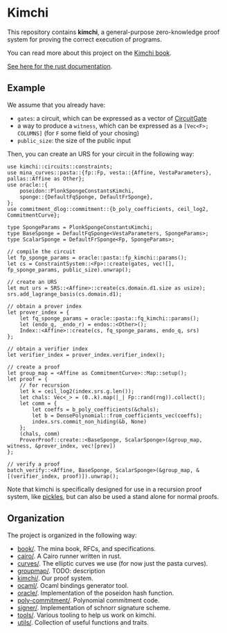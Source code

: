 # Kimchi

This repository contains **kimchi**, a general-purpose zero-knowledge proof system for proving the correct execution of programs.

You can read more about this project on the [Kimchi book](https://o1-labs.github.io/proof-systems).

[See here for the rust documentation](https://o1-labs.github.io/proof-systems/rustdoc).

## Example

We assume that you already have:

* `gates`: a circuit, which can be expressed as a vector of [CircuitGate](https://o1-labs.github.io/proof-systems/rustdoc/kimchi/circuits/gate/struct.CircuitGate.html)
* a way to produce a `witness`, which can be expressed as a `[Vec<F>; COLUMNS]` (for `F` some field of your chosing)
* `public_size`: the size of the public input

Then, you can create an URS for your circuit in the following way:

```rust,ignore
use kimchi::circuits::constraints;
use mina_curves::pasta::{fp::Fp, vesta::{Affine, VestaParameters}, pallas::Affine as Other};
use oracle::{
    poseidon::PlonkSpongeConstantsKimchi,
    sponge::{DefaultFqSponge, DefaultFrSponge},
};
use commitment_dlog::commitment::{b_poly_coefficients, ceil_log2, CommitmentCurve};

type SpongeParams = PlonkSpongeConstantsKimchi;
type BaseSponge = DefaultFqSponge<VestaParameters, SpongeParams>;
type ScalarSponge = DefaultFrSponge<Fp, SpongeParams>;

// compile the circuit
let fp_sponge_params = oracle::pasta::fp_kimchi::params();
let cs = ConstraintSystem::<Fp>::create(gates, vec![], fp_sponge_params, public_size).unwrap();

// create an URS
let mut urs = SRS::<Affine>::create(cs.domain.d1.size as usize);
srs.add_lagrange_basis(cs.domain.d1);

// obtain a prover index
let prover_index = {
    let fq_sponge_params = oracle::pasta::fq_kimchi::params();
    let (endo_q, _endo_r) = endos::<Other>();
    Index::<Affine>::create(cs, fq_sponge_params, endo_q, srs)
};

// obtain a verifier index
let verifier_index = prover_index.verifier_index();

// create a proof
let group_map = <Affine as CommitmentCurve>::Map::setup();
let proof = { 
    // for recursion
    let k = ceil_log2(index.srs.g.len());
    let chals: Vec<_> = (0..k).map(|_| Fp::rand(rng)).collect();
    let comm = {
        let coeffs = b_poly_coefficients(&chals);
        let b = DensePolynomial::from_coefficients_vec(coeffs);
        index.srs.commit_non_hiding(&b, None)
    };
    (chals, comm)
    ProverProof::create::<BaseSponge, ScalarSponge>(&group_map, witness, &prover_index, vec![prev])
};

// verify a proof
batch_verify::<Affine, BaseSponge, ScalarSponge>(&group_map, &[(verifier_index, proof)]).unwrap();
```

Note that kimchi is specifically designed for use in a recursion proof system, like [pickles](https://medium.com/minaprotocol/meet-pickles-snark-enabling-smart-contract-on-coda-protocol-7ede3b54c250), but can also be used a stand alone for normal proofs.

## Organization

The project is organized in the following way:

* [book/](https://github.com/o1-labs/proof-systems/tree/master/book). The mina book, RFCs, and specifications.
* [cairo/](https://github.com/o1-labs/proof-systems/tree/master/cairo). A Cairo runner written in rust.
* [curves/](https://github.com/o1-labs/proof-systems/tree/master/curves). The elliptic curves we use (for now just the pasta curves).
* [groupmap/](https://github.com/o1-labs/proof-systems/tree/master/groupmap). TODO: description
* [kimchi/](https://github.com/o1-labs/proof-systems/tree/master/kimchi). Our proof system.
* [ocaml/](https://github.com/o1-labs/proof-systems/tree/master/ocaml). Ocaml bindings generator tool.
* [oracle/](https://github.com/o1-labs/proof-systems/tree/master/oracle). Implementation of the poseidon hash function.
* [poly-commitment/](https://github.com/o1-labs/proof-systems/tree/master/poly-commitment). Polynomial commitment code.
* [signer/](https://github.com/o1-labs/proof-systems/tree/master/signer). Implementation of schnorr signature scheme.
* [tools/](https://github.com/o1-labs/proof-systems/tree/master/tools). Various tooling to help us work on kimchi.
* [utils/](https://github.com/o1-labs/proof-systems/tree/master/utils). Collection of useful functions and traits.
